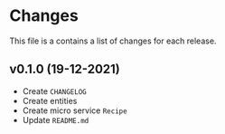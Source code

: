 # Changes

This file is a contains a list of changes for each release.

## v0.1.0 (19-12-2021)

* Create `CHANGELOG`
* Create entities
* Create micro service `Recipe`
* Update `README.md`